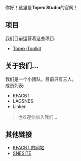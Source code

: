 你好！这里是**Topex Studio**的官网！

## 项目
我们目前运营着这些项目:
 - [Topex-Toolkit](/Topex-Toolkit/)

## 关于我们...
我们是一个小团队，目前只有三人。  
成员列表:
 - KFACBT
 - LAGSNES
 - Linker

> 也欢迎你加入我们...

## 其他链接
 - [KFACBT 的网站](https://gytxtx.github.io/)
 - [SNESITE](https://snesite.xyz)
